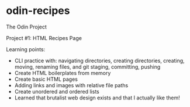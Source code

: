 # odin-recipes
The Odin Project

Project #1: HTML Recipes Page

Learning points:
- CLI practice with: navigating directories, creating directories, creating, moving, renaming files, and git staging, committing, pushing
- Create HTML boilerplates from memory
- Create basic HTML pages
- Adding links and images with relative file paths
- Create unordered and ordered lists
- Learned that brutalist web design exists and that I actually like them!